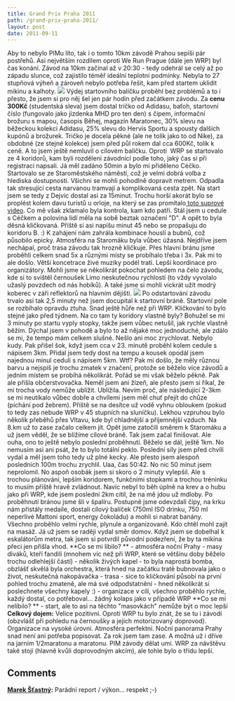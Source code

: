 ```yaml
---
title: Grand Prix Praha 2011
path: /grand-prix-praha-2011/
layout: post
date: 2011-09-11
---
```


Aby to nebylo PIMu líto, tak i o tomto 10km závodě Prahou sepíši pár postřehů. Asi největším rozdílem oproti We Run Prague (dále jen WRP) byl čas konání. Závod na 10km začínal až v 20:30 - tedy odehrál se celý až po západu slunce, což zajistilo téměř ideální teplotní podmínky. Nebyla to 27 stupňová výheň a zároveň nebylo potřeba řešit, kam před startem uklidit mikinu a kalhoty. ![](../wp-legacy-content/grandprix.jpg) Výdej startovního balíčku proběhl bez problémů a to i přesto, že jsem si pro něj šel jen pár hodin před začátkem závodu. Za **cenu 300Kč** (studentská sleva) jsem dostal tričko od Adidasu, baťoh, startovní číslo (fungovalo jako jízdenka MHD pro ten den) s čipem, informační brožuru s mapou, časopis Běhej, magazín Maratonec, 30% slevu na běžeckou kolekci Adidasu, 25% slevu do Hervis Sportu a spousty dalších kupónů a brožurek. Tričko je docela pěkné (ale ne tolik jako to od Nike), za obdobné (ze stejné kolekce) jsem před půl rokem dal cca 600Kč, tolik k ceně. A to jsem ještě nemluvil o cílovém balíčku. Oproti  WRP se startovalo ze 4 koridorů, kam byli rozděleni závodnící podle toho, jaký čas si při registraci napsali. Já měl zadáno 50min a bylo mi přiděleno Céčko. Startovalo se ze Staroměstského náměstí, což je velmi dobrá volba z hlediska dostupnosti. Všichni se mohli pohodlně dopravit metrem. Odpadla tak stresující cesta narvanou tramvají a komplikovaná cesta zpět. Na start jsem se tedy z Dejvic dostal asi za 15minut. Trochu horší akorát bylo se proplést kolem davu turistů u orloje, na který se zas promítalo[ toto suprové video](http://www.youtube.com/watch?v=5YQxAv6zg9o). Co mě však zklamalo byla kontrola, kam kdo patří. Stál jsem u cedule s Céčkem a polovina lidí měla na sobě beztak označení "D". A opět to byla děsná kličkovaná. Příště si asi napíšu minut 45 nebo se propašuju do koridoru B. :) K zahájení nám zahrála kombinace houslí a bubnů, což působilo epicky. Atmosféra na Staromáku byla vůbec úžasná. Nejdříve jsem nechápal, proč trasa závodu tak hrozně kličkuje. Přes hlavní bránu jsme proběhli celkem snad 5x a různými místy se probíhalo třeba i 3x. Pak mi to ale došlo. Větší koncetrace živé muziky podél trati. Lepší koordinace pro organizátory. Mohli jsme se několikrát pokochat pohledem na čelo závodu, kde si to svištěl černoušek Limo neskutečnou rychlostí (to vždy vyvolalo užaslý povzdech od nás hobíků). A také jsme si mohli víckrát užít modrý koberec v záři reflektorů na hlavním dějišti. ![](../wp-legacy-content/map-300x286.jpg) Po odstartování závodu trvalo asi tak 2,5 minuty než jsem docupital k startovní bráně. Startovní pole se rozbíhalo opravdu ztuha. Snad ještě hůře než při WRP. Kličkování to bylo stejné jako před týdnem. Na co tam ty koridory vlastně byly? Bohužel se mi 3 minuty po startu vyply stopky, takže jsem vůbec netušil, jak rychle vlastně běžím. Dýchal jsem v pohodě a bylo to až nějaké moc jednoduché, ale zdálo se mi, že tempo mám celkem slušné. Nešlo ani moc zrychlovat. Nebylo kudy. Pak přišel šok, když jsem cca v 23. minutě proběhl kolem cedule s nápisem 3km. Přidal jsem tedy dost na tempu a kousek opodál jsem najednou minul ceduli s nápisem 5km. Wtf? Pak mi došlo, že měly různou barvu a nejspíš je trochu zmatek v značení, protože se běželo více závodů a jedním místem se probíhá několikrát. Pořád se mi však běželo pěkně. Pak ale přišla občerstvovačka. Neměl jsem ani žízeň, ale přesto jsem si říkal, že mi trocha vody nemůže ublížit. Ublížila. Nevím proč, ale následující 2-3km se mi neutíkalo vůbec dobře a chvílemi jsem měl chuť přejít do chůze (píchání pod žebrem). Příště se na desítce už vodě vyhnu obloukem (pokud to tedy zas nebude WRP v 45 stupních na sluníčku). Lekhou vzpruhou bylo několik přeběhů přes Vltavu, kde byl chladnější a příjemnější vzduch. Na 8.km už to zase začalo celkem jít. Opět jsme zatočili směrem k Staromáku a už jsem věděl, že se blížíme cílové bráně. Tak jsem začal finišovat. Ale ouha, ono to ještě nebylo poslední proběhnutí. Běželo se dál, ještě 1km. No nemusím asi ani psát, že to bylo totální peklo. Poslední síly jsem před chvíli vydal a měl jsem toho tedy už plné kecky. Ale přesto jsem alespoň posledních 100m trochu zrychlil. Uaa, čas 50:42. No nic 50 minut jsem neprolomil. No aspoň osobák jsem si skoro o 2 minuty vylepšil. Ale s trochou plánování, lepším koridorem, funkčními stopkami a trochou tréninku to musím příště hravě zvládnout. Navíc nebyl to běh úplně na krev a o hubu jako při WRP, kde jsem poslední 2km cítil, že na mě jdou už mdloby. Po proběhnutí bránou jsme šli v špalíru. Postupně jsme odevzdali čipy, na krku nám přistály medaile, dostali cílový balíček (750ml ISO drinku, 750 ml neperlivé Mattoni sport, energy čokoládu) a mohli si nabrat banány. Všechno proběhlo velmi rychle, plynule a organizovaně. Kdo chtěl mohl zajít na masáž. Já už jsem se raději vydal směr domov. Když jsem se dobelhal k eskalátorům metra, tak jsem si potvrdil původní podezření, že by ta mikina přeci jen přišla vhod. **Co se mi líbilo? ** \- atmosféra noční Prahy \- masy diváků, kteří fandili (mnohem víc než při WRP, které se většinu doby běželo trochu odlehlejší částí) \- několik živých kapel - to byla naprostá bomba, obzlášť skvělá byla orchestra, která hned na začátku tratě bubnovala jako o život, neskutečná nakopávačka \- trasa - sice to kličkování působí na první pohled trochu zmateně, ale má své odpodstatnění - hned několikrát si poslechnete všechny kapely :) \- organizace v cíli, všechno proběhlo rychle, každý dostal, co potřeboval... žádný kolaps jako v případě WRP **Co se mi nelíbilo? ** \- start, ale to asi na těchto "masovkách" nemůže být o moc lepší **Celkový dojem:** Velice pozitivní. Oproti WRP tu bylo znát, že se tu i závodí (obzvlášť při pohledu na černoušky a jejich motorizovaný doprovod). Organizace na vysoké úrovni. Atmosféra perfektní. Noční panorama Prahy snad není ani potřeba popisovat. Za rok jsem tam zase. A možná už i dříve na jarním 1/2maratonu a maratonu. PIM závody dělat umí. WRP za návštěvu také stojí (hlavně kvůli doprovodným akcím), ale tohle bylo o třídu lepší.

## Comments

**[Marek Šťastný](#31817 "2011-09-14 23:11:21"):** Parádní report / výkon... respekt ;-)

